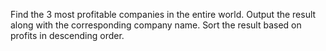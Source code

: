 Find the 3 most profitable companies in the entire world.
Output the result along with the corresponding company name.
Sort the result based on profits in descending order.
